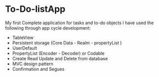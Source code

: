# To-Do-listApp
My first Complete application for tasks and to-do objects 
I have used the following through app cycle development:
- TableView 
- Persistent storage (Core Data - Realm - propertyList )
- UserDefault 
- PropertyList (Encoder - Decoder) or Codable
- Create Read Update and Delete from database
- MVC design pattern
- Confirmation and Segues
